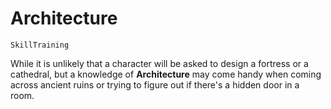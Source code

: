 # Architecture

`SkillTraining`

While it is unlikely that a character will be asked to design a fortress or a cathedral, but a knowledge of **Architecture** may come handy when coming across ancient ruins or trying to figure out if there's a hidden door in a room.